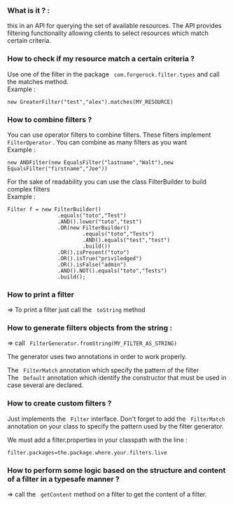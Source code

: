 ### What is it ? :
this in an API for querying the set of available resources.
The API provides filtering functionality allowing clients to select resources which match certain criteria.

### How to check if  my resource match a certain criteria ?

Use one of the filter in the package ```  com.forgerock.filter.types ```  and call the matches method.<br/>
Example :
``` 
new GreaterFilter("test","alex").matches(MY_RESOURCE)
``` 

### How to combine filters ?

You can use operator filters to combine filters. These filters implement ```FilterOperator``` . You can combine as many filters as you want<br/>
Example :
``` 
new ANDFilter(new EqualsFilter("lastname","Walt"),new EqualsFilter("firstname","Joe"))
``` 

For the sake of readability you can use the class FilterBuilder to build complex filters <br/>
Example :
``` 
Filter f = new FilterBuilder()
                .equals("toto","Test")
                .AND().lower("toto","test")
                .OR(new FilterBuilder()
                        .equals("toto","Tests")
                        .AND().equals("test","test")
                        .build())
                .OR().isPresent("toto")
                .OR().isTrue("priviledged")
                .OR().isFalse("admin")
                .AND().NOT().equals("toto","Tests")
                .build();
``` 
### How to print a filter 
=> To print a filter just call the ``` toString```  method

### How to generate filters objects from the string :
=> call ``` FilterGenerator.fromString(MY_FILTER_AS_STRING)``` 

The generator uses two annotations in order to work properly.</br>

The ``` FilterMatch```  annotation which specify the pattern of the filter </br>
The ``` Default```  annotation which identify the constructor that must be used in case several are declared.

### How to create custom filters ?
Just implements the ``` Filter```  interface.
Don't forget to add the ``` FilterMatch```  annotation on your class to specify the pattern used by the filter generator.


We must add a filter.properties in your classpath with the line : 
```
filter.packages=the.package.where.your.filters.live
```

### How to perform some logic based on the structure and content of a filter in a typesafe manner ?
=> call the ``` getContent```  method on a filter to get the content of a filter.

